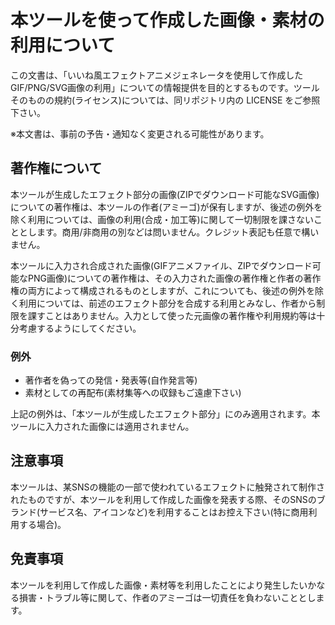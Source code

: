  本ツールを使って作成した画像・素材の利用について
==================================================

この文書は、「いいね風エフェクトアニメジェネレータを使用して作成したGIF/PNG/SVG画像の利用」についての情報提供を目的とするものです。ツールそのものの規約(ライセンス)については、同リポジトリ内の LICENSE をご参照下さい。

※本文書は、事前の予告・通知なく変更される可能性があります。


## 著作権について

本ツールが生成したエフェクト部分の画像(ZIPでダウンロード可能なSVG画像)についての著作権は、本ツールの作者(アミーゴ)が保有しますが、後述の例外を除く利用については、画像の利用(合成・加工等)に関して一切制限を課さないこととします。商用/非商用の別などは問いません。クレジット表記も任意で構いません。

本ツールに入力され合成された画像(GIFアニメファイル、ZIPでダウンロード可能なPNG画像)についての著作権は、その入力された画像の著作権と作者の著作権の両方によって構成されるものとしますが、これについても、後述の例外を除く利用については、前述のエフェクト部分を合成する利用とみなし、作者から制限を課すことはありません。入力として使った元画像の著作権や利用規約等は十分考慮するようにしてください。

### 例外

* 著作者を偽っての発信・発表等(自作発言等)
* 素材としての再配布(素材集等への収録もご遠慮下さい)

上記の例外は、「本ツールが生成したエフェクト部分」にのみ適用されます。本ツールに入力された画像には適用されません。


## 注意事項

本ツールは、某SNSの機能の一部で使われているエフェクトに触発されて制作されたものですが、本ツールを利用して作成した画像を発表する際、そのSNSのブランド(サービス名、アイコンなど)を利用することはお控え下さい(特に商用利用する場合)。


## 免責事項

本ツールを利用して作成した画像・素材等を利用したことにより発生したいかなる損害・トラブル等に関して、作者のアミーゴは一切責任を負わないこととします。
